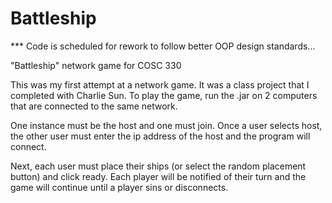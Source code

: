 Battleship
==========

*** Code is scheduled for rework to follow better OOP design standards...


"Battleship" network game for COSC 330

This was my first attempt at a network game. It was a class project that I completed with Charlie Sun. To play the game, run the .jar on 2 computers that are connected to the same network. 

One instance must be the host and one must join. Once a user selects host, the other user must enter the ip address of the host and the program will connect.

Next, each user must place their ships (or select the random placement button) and click ready. Each player will be notified of their turn and the game will continue until a player sins or disconnects. 
